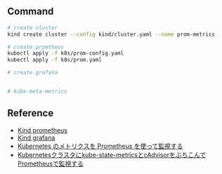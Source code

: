 


## Command

```sh
# create cluster
kind create cluster --config kind/cluster.yaml --name prom-metrics

# create promtheus
kubectl apply -f k8s/prom-config.yaml
kubectl apply -f k8s/prom.yaml

# create grafana


# kube-meta-metrics
```


## Reference

- [Kind prometheus](https://yokaze.github.io/2021/03/07/)
- [Kind grafana](https://yokaze.github.io/2021/03/08/)
- [Kubernetes のメトリクスを Prometheus を使って監視する](https://qiita.com/kkohtaka/items/59007f0ada56d9f9a8f4)
- [Kubernetesクラスタにkube-state-metricsとcAdvisorをぶちこんでPrometheusで監視する](https://uzimihsr.github.io/post/2022-11-28-kubernetes-prometheus-kube-state-metrics-cadvisor-ja/)